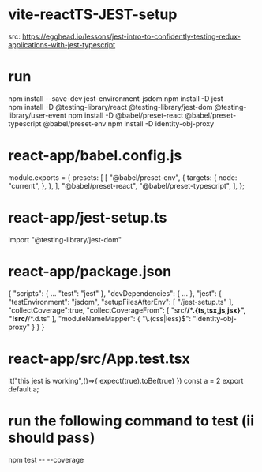 # vite-reactTS-JEST-setup

src: https://egghead.io/lessons/jest-intro-to-confidently-testing-redux-applications-with-jest-typescript

# run
npm install --save-dev jest-environment-jsdom
npm install -D jest                          
npm install -D @testing-library/react @testing-library/jest-dom @testing-library/user-event
npm install -D @babel/preset-react @babel/preset-typescript @babel/preset-env
npm install -D identity-obj-proxy


# react-app/babel.config.js
module.exports = {
  presets: [
    [
      "@babel/preset-env",
      {
        targets: {
          node: "current",
        },
      },
    ],
    "@babel/preset-react",
    "@babel/preset-typescript",
  ],
};


# react-app/jest-setup.ts
import "@testing-library/jest-dom"


# react-app/package.json
{
   "scripts": {
    ...
    "test": "jest"
  },
  "devDependencies": {
    ...
  },
  "jest": {
    "testEnvironment": "jsdom",
    "setupFilesAfterEnv": [
      "<rootDir>/jest-setup.ts"
    ],
    "collectCoverage":true,
    "collectCoverageFrom": [
      "src/**/*.{ts,tsx,js,jsx}",
      "!src/**/*.d.ts"
    ],
    "moduleNameMapper": {
      "\\.(css|less)$": "identity-obj-proxy"
    }
  }
}


# react-app/src/App.test.tsx
it("this jest is working",()=>{
    expect(true).toBe(true)
})
const a = 2
export default a;


# run the following command to test (ii should pass)
npm test -- --coverage   
